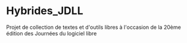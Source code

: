# Hybrides_JDLL
Projet de collection de textes et d'outils libres à l'occasion de la 20ème édition des Journées du logiciel libre
